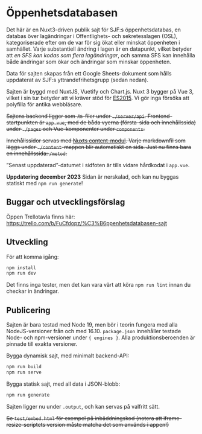 # Öppenhetsdatabasen

Det här är en Nuxt3-driven publik sajt för SJF:s öppenhetsdatabas, en databas över lagändringar i Offentlighets- och sekretesslagen (OSL), kategoriserade efter om de var för sig ökat eller minskat öppenheten i samhället. Varje substantiell ändring i lagen är en datapunkt, vilket betyder att _en SFS kan kodas som flera lagändringar_, och samma SFS kan innehålla både ändringar som ökar och ändringar som minskar öppenheten.

Data för sajten skapas från ett Google Sheets-dokument som hålls uppdaterat av SJF:s yttrandefrihetsgrupp (sedan nedan).

Sajten är byggd med NuxtJS, Vuetify och Chart.js. Nuxt 3 bygger på Vue 3, vilket i sin tur betyder att vi kräver stöd för [ES2015](https://caniuse.com/es6). Vi gör inga försöka att polyfilla för antika webbläsare.

~~Sajtens backend ligger som .ts-filer under `./server/api`. Frontend-startpunkten är `app.vue`, med de båda vyerna (första-sida och innehållssida) under `./pages` och Vue-komponenter under `components`.~~

~~Innehållssidor servas med [Nuxts content-modul](https://content.nuxtjs.org/). Varje markdownfil som läggs under `./content`-mappen blir automatiskt en sida. Just nu finns bara en innehållssida: `/metod`.~~

”Senast uppdaterad”-datumet i sidfoten är tills vidare hårdkodat i `app.vue`.

**Uppdatering december 2023**  Sidan är nerskalad, och kan nu byggas statiskt med `npm run generate`!


## Buggar och utvecklingsförslag

Öppen Trellotavla finns här:
https://trello.com/b/FuCfdopz/%C3%B6ppenhetsdatabasen-sajt

## Utveckling


För att komma igång:

```sh
npm install
npm run dev
```

Det finns inga tester, men det kan vara värt att köra `npm run lint` innan du checkar in ändringar.

## Publicering

Sajten är bara testad med Node 19, men bör i teorin fungera med alla NodeJS-versioner från och med 16.10.
`package.json` innehåller testade Node- och npm-versioner under `{ engines }`. Alla produktionsberoenden är pinnade till exakta versioner.

Bygga dynamisk sajt, med minimalt backend-API:

```sh
npm run build
npm run serve
```

Bygga statisk sajt, med all data i JSON-blobb:

```sh
npm run generate
```

Sajten ligger nu under `.output`, och kan servas på valfritt sätt. 

~~Se `test/embed.html` för exempel på inbäddningskod (notera att iframe-resize-scriptets version måste matcha det som används i appen!)~~

